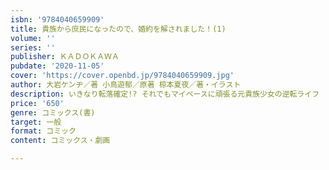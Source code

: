 ```yaml
---
isbn: '9784040659909'
title: 貴族から庶民になったので、婚約を解されました！(1)
volume: ''
series: ''
publisher: ＫＡＤＯＫＡＷＡ
pubdate: '2020-11-05'
cover: 'https://cover.openbd.jp/9784040659909.jpg'
author: 大岩ケンヂ／著 小鳥遊郁／原著 椋本夏夜／著・イラスト
description: いきなり転落確定!? それでもマイペースに頑張る元貴族少女の逆転ライフ
price: '650'
genre: コミックス(書)
target: 一般
format: コミック
content: コミックス・劇画

---
```

